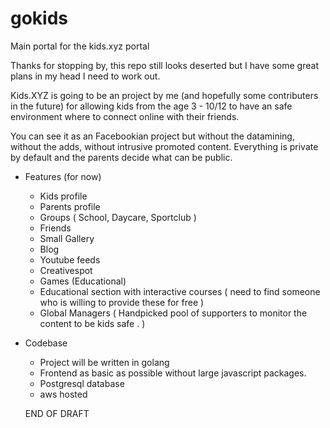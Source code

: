# gokids
Main portal for the kids.xyz portal 

Thanks for stopping by, this repo still looks deserted but I have some great plans in my head I need to work out. 

Kids.XYZ is going to be an project by me (and hopefully some contributers in the future) for allowing kids from the age 3 - 10/12 to have an safe environment where to connect online with their friends. 

You can see it as an Facebookian project but without the datamining, without the adds, without intrusive promoted content. Everything is private by default and the parents decide what can be public. 

- Features (for now)
  - Kids profile 
  - Parents profile 
  - Groups ( School, Daycare, Sportclub ) 
  - Friends 
  - Small Gallery
  - Blog 
  - Youtube feeds 
  - Creativespot 
  - Games (Educational) 
  - Educational section with interactive courses ( need to find someone who is willing to provide these for free )
  - Global Managers ( Handpicked pool of supporters to monitor the content to be kids safe . )
  
- Codebase 
  - Project will be written in golang 
  - Frontend as basic as possible without large javascript packages. 
  - Postgresql database 
  - aws hosted 
  
  
  END OF DRAFT 
